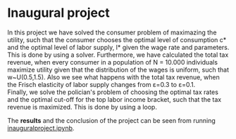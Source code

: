 # Inaugural project
In this project we have solved the consumer problem of maximazing the utility, such that the consumer chooses the optimal level of consumption c* and the optimal level of labor supply, l* given the wage rate and parameters. This is done by using a solver. 
Furthermore, we have calculated the total tax revenue, when every consumer in a population of N = 10.000 individuals maximize utility given that the distribution of the wages is uniform, such that w~U(0.5,1.5). Also we see what happens with the total tax revenue, when the Frisch elasticity of labor supply changes from ε=0.3 to ε=0.1.  
Finally, we solve the polician's problem of choosing the optimal tax rates and the optimal cut-off for the top labor income bracket, such that the tax revenue is maximized. This is done by using a loop. 

The **results** and the conclusion of the project can be seen from running [inauguralproject.ipynb](inauguralproject.ipynb).



